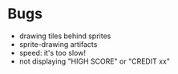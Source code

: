 Bugs
====
- drawing tiles behind sprites
- sprite-drawing artifacts
- speed: it's too slow!
- not displaying "HIGH SCORE" or "CREDIT xx"
